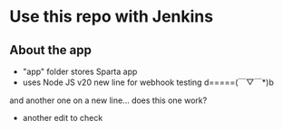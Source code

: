 # Use this repo with Jenkins

## About the app
- "app" folder stores Sparta app
- uses Node JS v20
new line for webhook testing d=====(￣▽￣*)b

and another one on a new line... does this one work?

- another edit to check

